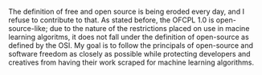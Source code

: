 The definition of free and open source is being eroded every day, and I refuse to contribute to that.
As stated before, the OFCPL 1.0 is open-source-like; due to the nature of the restrictions placed on
use in macine learning algoritms, it does not fall under the definition of open-source as defined by
the OSI. My goal is to follow the principals of open-source and software freedom as closely as possible
while protecting developers and creatives from having their work scraped for machine learning algorithms. 
